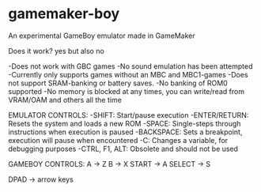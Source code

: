 # gamemaker-boy
 An experimental GameBoy emulator made in GameMaker

Does it work?
yes but also no

-Does not work with GBC games
-No sound emulation has been attempted
-Currently only supports games without an MBC and MBC1-games
-Does not support SRAM-banking or battery saves.
-No banking of ROM0 supported
-No memory is blocked at any times, you can write/read from VRAM/OAM and others all the time

EMULATOR CONTROLS:
-SHIFT: Start/pause execution
-ENTER/RETURN: Resets the system and loads a new ROM
-SPACE: Single-steps through instructions when execution is paused
-BACKSPACE: Sets a breakpoint, execution will pause when encountered
-C: Changes a variable, for debugging purposes
-CTRL, F1, ALT: Obsolete and should not be used

GAMEBOY CONTROLS:
A -> Z
B -> X
START -> A
SELECT -> S

DPAD -> arrow keys